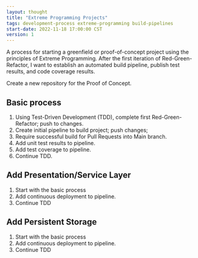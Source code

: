 ```yaml
---
layout: thought
title: "Extreme Programming Projects"
tags: development-process extreme-programming build-pipelines
start-date: 2022-11-18 17:00:00 CST
version: 1
---
```


A process for starting a greenfield or proof-of-concept project using the principles of Extreme Programming. After the first iteration of Red-Green-Refactor, I want to establish an automated build pipeline, publish test results, and code coverage results.

Create a new repository for the Proof of Concept.

## Basic process

1. Using Test-Driven Development (TDD), complete first Red-Green-Refactor; push to changes.
2. Create initial pipeline to build project; push changes;
3. Require successful build for Pull Requests into Main branch.
4. Add unit test results to pipeline.
5. Add test coverage to pipeline.
6. Continue TDD.

## Add Presentation/Service Layer

1. Start with the basic process
2. Add continuous deployment to pipeline.
3. Continue TDD

## Add Persistent Storage

1. Start with the basic process
2. Add continuous deployment to pipeline.
3. Continue TDD
